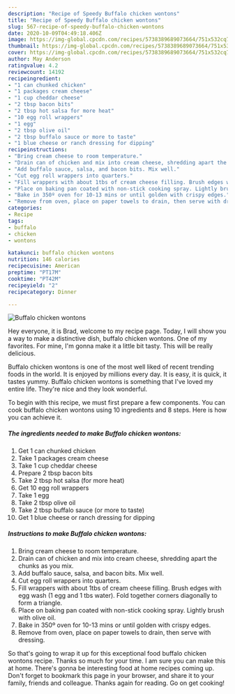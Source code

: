 ```yaml
---
description: "Recipe of Speedy Buffalo chicken wontons"
title: "Recipe of Speedy Buffalo chicken wontons"
slug: 567-recipe-of-speedy-buffalo-chicken-wontons
date: 2020-10-09T04:49:18.406Z
image: https://img-global.cpcdn.com/recipes/5738389689073664/751x532cq70/buffalo-chicken-wontons-recipe-main-photo.jpg
thumbnail: https://img-global.cpcdn.com/recipes/5738389689073664/751x532cq70/buffalo-chicken-wontons-recipe-main-photo.jpg
cover: https://img-global.cpcdn.com/recipes/5738389689073664/751x532cq70/buffalo-chicken-wontons-recipe-main-photo.jpg
author: May Anderson
ratingvalue: 4.2
reviewcount: 14192
recipeingredient:
- "1 can chunked chicken"
- "1 packages cream cheese"
- "1 cup cheddar cheese"
- "2 tbsp bacon bits"
- "2 tbsp hot salsa for more heat"
- "10 egg roll wrappers"
- "1 egg"
- "2 tbsp olive oil"
- "2 tbsp buffalo sauce or more to taste"
- "1 blue cheese or ranch dressing for dipping"
recipeinstructions:
- "Bring cream cheese to room temperature."
- "Drain can of chicken and mix into cream cheese, shredding apart the chunks as you mix."
- "Add buffalo sauce, salsa, and bacon bits. Mix well."
- "Cut egg roll wrappers into quarters."
- "Fill wrappers with about 1tbs of cream cheese filling. Brush edges with egg wash (1 egg and 1 tbs water). Fold together corners diagonally to form a triangle."
- "Place on baking pan coated with non-stick cooking spray. Lightly brush with olive oil."
- "Bake in 350º oven for 10-13 mins or until golden with crispy edges."
- "Remove from oven, place on paper towels to drain, then serve with dressing."
categories:
- Recipe
tags:
- buffalo
- chicken
- wontons

katakunci: buffalo chicken wontons 
nutrition: 146 calories
recipecuisine: American
preptime: "PT17M"
cooktime: "PT42M"
recipeyield: "2"
recipecategory: Dinner

---
```



![Buffalo chicken wontons](https://img-global.cpcdn.com/recipes/5738389689073664/751x532cq70/buffalo-chicken-wontons-recipe-main-photo.jpg)

Hey everyone, it is Brad, welcome to my recipe page. Today, I will show you a way to make a distinctive dish, buffalo chicken wontons. One of my favorites. For mine, I'm gonna make it a little bit tasty. This will be really delicious.



Buffalo chicken wontons is one of the most well liked of recent trending foods in the world. It is enjoyed by millions every day. It is easy, it is quick, it tastes yummy. Buffalo chicken wontons is something that I've loved my entire life. They're nice and they look wonderful.


To begin with this recipe, we must first prepare a few components. You can cook buffalo chicken wontons using 10 ingredients and 8 steps. Here is how you can achieve it.

<!--inarticleads1-->

##### The ingredients needed to make Buffalo chicken wontons:

1. Get 1 can chunked chicken
1. Take 1 packages cream cheese
1. Take 1 cup cheddar cheese
1. Prepare 2 tbsp bacon bits
1. Take 2 tbsp hot salsa (for more heat)
1. Get 10 egg roll wrappers
1. Take 1 egg
1. Take 2 tbsp olive oil
1. Take 2 tbsp buffalo sauce (or more to taste)
1. Get 1 blue cheese or ranch dressing for dipping




<!--inarticleads2-->

##### Instructions to make Buffalo chicken wontons:

1. Bring cream cheese to room temperature.
1. Drain can of chicken and mix into cream cheese, shredding apart the chunks as you mix.
1. Add buffalo sauce, salsa, and bacon bits. Mix well.
1. Cut egg roll wrappers into quarters.
1. Fill wrappers with about 1tbs of cream cheese filling. Brush edges with egg wash (1 egg and 1 tbs water). Fold together corners diagonally to form a triangle.
1. Place on baking pan coated with non-stick cooking spray. Lightly brush with olive oil.
1. Bake in 350º oven for 10-13 mins or until golden with crispy edges.
1. Remove from oven, place on paper towels to drain, then serve with dressing.




So that's going to wrap it up for this exceptional food buffalo chicken wontons recipe. Thanks so much for your time. I am sure you can make this at home. There's gonna be interesting food at home recipes coming up. Don't forget to bookmark this page in your browser, and share it to your family, friends and colleague. Thanks again for reading. Go on get cooking!
